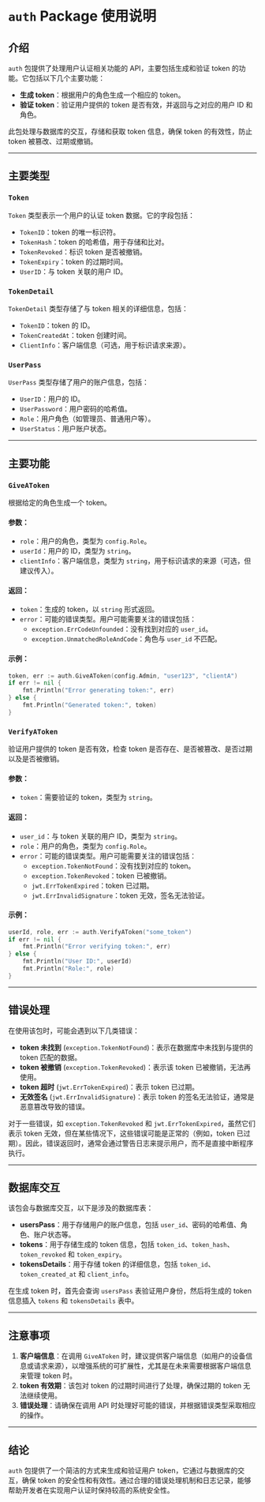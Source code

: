 # `auth` Package 使用说明

## 介绍

`auth` 包提供了处理用户认证相关功能的 API，主要包括生成和验证 token 的功能。它包括以下几个主要功能：

- **生成 token**：根据用户的角色生成一个相应的 token。
- **验证 token**：验证用户提供的 token 是否有效，并返回与之对应的用户 ID 和角色。
  
此包处理与数据库的交互，存储和获取 token 信息，确保 token 的有效性，防止 token 被篡改、过期或撤销。

---

## 主要类型

### `Token`
`Token` 类型表示一个用户的认证 token 数据。它的字段包括：

- `TokenID`：token 的唯一标识符。
- `TokenHash`：token 的哈希值，用于存储和比对。
- `TokenRevoked`：标识 token 是否被撤销。
- `TokenExpiry`：token 的过期时间。
- `UserID`：与 token 关联的用户 ID。

### `TokenDetail`
`TokenDetail` 类型存储了与 token 相关的详细信息，包括：

- `TokenID`：token 的 ID。
- `TokenCreatedAt`：token 创建时间。
- `ClientInfo`：客户端信息（可选，用于标识请求来源）。

### `UserPass`
`UserPass` 类型存储了用户的账户信息，包括：

- `UserID`：用户的 ID。
- `UserPassword`：用户密码的哈希值。
- `Role`：用户角色（如管理员、普通用户等）。
- `UserStatus`：用户账户状态。

---

## 主要功能

### `GiveAToken`
根据给定的角色生成一个 token。

#### 参数：
- `role`：用户的角色，类型为 `config.Role`。
- `userId`：用户的 ID，类型为 `string`。
- `clientInfo`：客户端信息，类型为 `string`，用于标识请求的来源（可选，但建议传入）。

#### 返回：
- `token`：生成的 token，以 `string` 形式返回。
- `error`：可能的错误类型。用户可能需要关注的错误包括：
  - `exception.ErrCodeUnfounded`：没有找到对应的 `user_id`。
  - `exception.UnmatchedRoleAndCode`：角色与 `user_id` 不匹配。

#### 示例：
```go
token, err := auth.GiveAToken(config.Admin, "user123", "clientA")
if err != nil {
    fmt.Println("Error generating token:", err)
} else {
    fmt.Println("Generated token:", token)
}
```

### `VerifyAToken`
验证用户提供的 token 是否有效，检查 token 是否存在、是否被篡改、是否过期以及是否被撤销。

#### 参数：
- `token`：需要验证的 token，类型为 `string`。

#### 返回：
- `user_id`：与 token 关联的用户 ID，类型为 `string`。
- `role`：用户的角色，类型为 `config.Role`。
- `error`：可能的错误类型。用户可能需要关注的错误包括：
  - `exception.TokenNotFound`：没有找到对应的 token。
  - `exception.TokenRevoked`：token 已被撤销。
  - `jwt.ErrTokenExpired`：token 已过期。
  - `jwt.ErrInvalidSignature`：token 无效，签名无法验证。

#### 示例：
```go
userId, role, err := auth.VerifyAToken("some_token")
if err != nil {
    fmt.Println("Error verifying token:", err)
} else {
    fmt.Println("User ID:", userId)
    fmt.Println("Role:", role)
}
```

---

## 错误处理

在使用该包时，可能会遇到以下几类错误：

- **token 未找到** (`exception.TokenNotFound`)：表示在数据库中未找到与提供的 token 匹配的数据。
- **token 被撤销** (`exception.TokenRevoked`)：表示该 token 已被撤销，无法再使用。
- **token 超时** (`jwt.ErrTokenExpired`)：表示 token 已过期。
- **无效签名** (`jwt.ErrInvalidSignature`)：表示 token 的签名无法验证，通常是恶意篡改导致的错误。

对于一些错误，如 `exception.TokenRevoked` 和 `jwt.ErrTokenExpired`，虽然它们表示 token 无效，但在某些情况下，这些错误可能是正常的（例如，token 已过期）。因此，错误返回时，通常会通过警告日志来提示用户，而不是直接中断程序执行。

---

## 数据库交互

该包会与数据库交互，以下是涉及的数据库表：

- **usersPass**：用于存储用户的账户信息，包括 `user_id`、密码的哈希值、角色、账户状态等。
- **tokens**：用于存储生成的 token 信息，包括 `token_id`、`token_hash`、`token_revoked` 和 `token_expiry`。
- **tokensDetails**：用于存储 token 的详细信息，包括 `token_id`、`token_created_at` 和 `client_info`。

在生成 token 时，首先会查询 `usersPass` 表验证用户身份，然后将生成的 token 信息插入 `tokens` 和 `tokensDetails` 表中。

---

## 注意事项

1. **客户端信息**：在调用 `GiveAToken` 时，建议提供客户端信息（如用户的设备信息或请求来源），以增强系统的可扩展性，尤其是在未来需要根据客户端信息来管理 token 时。
2. **token 有效期**：该包对 token 的过期时间进行了处理，确保过期的 token 无法继续使用。
3. **错误处理**：请确保在调用 API 时处理好可能的错误，并根据错误类型采取相应的操作。

---

## 结论

`auth` 包提供了一个简洁的方式来生成和验证用户 token，它通过与数据库的交互，确保 token 的安全性和有效性。通过合理的错误处理机制和日志记录，能够帮助开发者在实现用户认证时保持较高的系统安全性。
